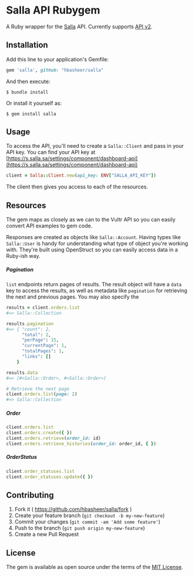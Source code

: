 # Salla API Rubygem

A Ruby wrapper for the [Salla](https://salla.sa/site/) API. Currently supports [API v2](https://docs.salla.dev/docs/merchant/ZG9jOjIzMjE3MjMx-get-started).

## Installation

Add this line to your application's Gemfile:

```ruby
gem 'salla', github: "hbasheer/salla"
```

And then execute:

    $ bundle install

Or install it yourself as:

    $ gem install salla

## Usage

To access the API, you'll need to create a `Salla::Client` and pass in your API key. You can find your API key at [https://s.salla.sa/settings/component/dashboard-api](https://s.salla.sa/settings/component/dashboard-api)

```ruby
client = Salla::Client.new(api_key: ENV["SALLA_API_KEY"])
```

The client then gives you access to each of the resources.

## Resources

The gem maps as closely as we can to the Vultr API so you can easily convert API examples to gem code.

Responses are created as objects like `Salla::Account`. Having types like `Salla::User` is handy for understanding what type of object you're working with. They're built using OpenStruct so you can easily access data in a Ruby-ish way.

##### Pagination

`list` endpoints return pages of results. The result object will have a `data` key to access the results, as well as metadata like `pagination` for retrieving the next and previous pages. You may also specify the

```ruby
results = client.orders.list
#=> Salla::Collection

results.pagination
#=> { "count": 2,
      "total": 2,
      "perPage": 15,
      "currentPage": 1,
      "totalPages": 1,
      "links": [] 
    }

results.data
#=> [#<Salla::Order>, #<Salla::Order>]

# Retrieve the next page
client.orders.list(page: 2)
#=> Salla::Collection
```

##### Order
```ruby
client.orders.list
client.orders.create({ })
client.orders.retrieve(order_id: id)
client.orders.retrieve_histories(order_id: order_id, { })
```

##### OrderStatus
```ruby
client.order_statuses.list
client.order_statuses.update({ })
```

## Contributing

1. Fork it ( https://github.com/hbasheer/salla/fork )
2. Create your feature branch (`git checkout -b my-new-feature`)
3. Commit your changes (`git commit -am 'Add some feature'`)
4. Push to the branch (`git push origin my-new-feature`)
5. Create a new Pull Request

## License

The gem is available as open source under the terms of the [MIT License](https://opensource.org/licenses/MIT).
